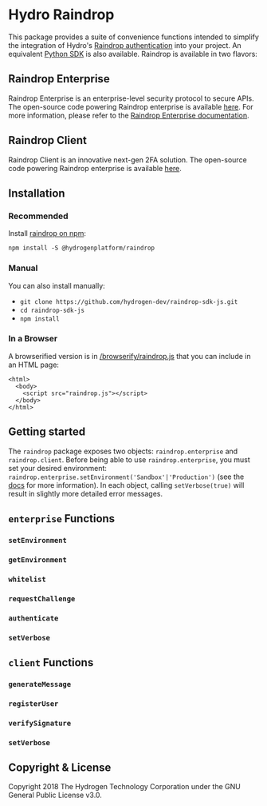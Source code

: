 # Hydro Raindrop
This package provides a suite of convenience functions intended to simplify the integration of Hydro's [Raindrop authentication](https://www.hydrogenplatform.com/hydro) into your project. An equivalent [Python SDK](https://github.com/hydrogen-dev/raindrop-sdk-python) is also available. Raindrop is available in two flavors:

## Raindrop Enterprise
Raindrop Enterprise is an enterprise-level security protocol to secure APIs. The open-source code powering Raindrop enterprise is available [here](https://github.com/hydrogen-dev/smart-contracts/tree/master/hydro-token-and-raindrop-enterprise). For more information, please refer to the [Raindrop Enterprise documentation](https://www.hydrogenplatform.com/docs/hydro/v1/#Raindrop).

## Raindrop Client
Raindrop Client is an innovative next-gen 2FA solution. The open-source code powering Raindrop enterprise is available [here](https://github.com/hydrogen-dev/smart-contracts/tree/master/raindrop-client).

## Installation
### Recommended
Install [raindrop on npm](https://www.npmjs.com/package/@hydrogenplatform/raindrop):
```
npm install -S @hydrogenplatform/raindrop
```

### Manual
You can also install manually:
- `git clone https://github.com/hydrogen-dev/raindrop-sdk-js.git`
- `cd raindrop-sdk-js`
- `npm install`

### In a Browser
A browserified version is in [/browserify/raindrop.js](./browserify/raindrop.js) that you can include in an HTML page:
```
<html>
  <body>
    <script src="raindrop.js"></script>
  </body>
</html>
```

## Getting started
The `raindrop` package exposes two objects: `raindrop.enterprise` and `raindrop.client`. Before being able to use `raindrop.enterprise`, you must set your desired environment: `raindrop.enterprise.setEnvironment('Sandbox'|'Production')` (see the [docs](https://www.hydrogenplatform.com/docs/hydro/v1/#Testnet) for more information). In each object, calling `setVerbose(true)` will result in slightly more detailed error messages.

## `enterprise` Functions
### `setEnvironment`
### `getEnvironment`
### `whitelist`
### `requestChallenge`
### `authenticate`
### `setVerbose`

## `client` Functions
### `generateMessage`
### `registerUser`
### `verifySignature`
### `setVerbose`

## Copyright & License
Copyright 2018 The Hydrogen Technology Corporation under the GNU General Public License v3.0.
